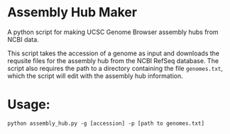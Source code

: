 # Assembly Hub Maker
A python script for making UCSC Genome Browser assembly hubs from NCBI data.  

This script takes the accession of a genome as input and downloads the requsite files for the assembly hub from the NCBI RefSeq database. The script also requires the path to a directory containing the file `genomes.txt`, which the script will edit with the assembly hub information.

# Usage:
`python assembly_hub.py -g [accession] -p [path to genomes.txt]`  

